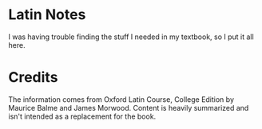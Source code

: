# Latin Notes
I was having trouble finding the stuff I needed in my textbook, so I put it all here.

# Credits
The information comes from Oxford Latin Course, College Edition by Maurice Balme and James Morwood.
Content is heavily summarized and isn't intended as a replacement for the book.
